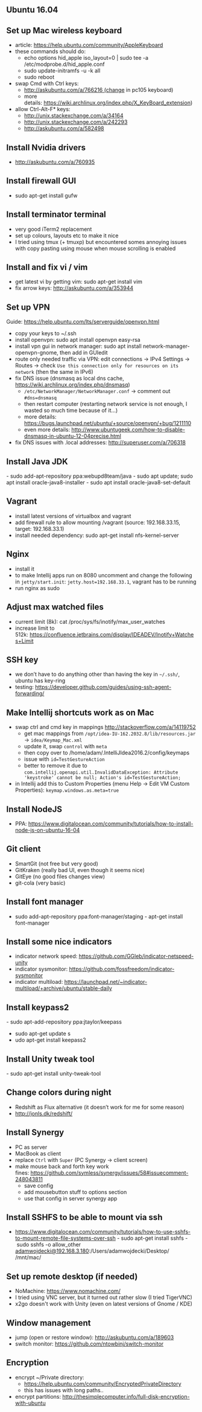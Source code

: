 ## Ubuntu 16.04

## Set up Mac wireless keyboard
- article: https://help.ubuntu.com/community/AppleKeyboard
- these commands should do:
  - echo options hid_apple iso_layout=0 | sudo tee -a /etc/modprobe.d/hid_apple.conf
  - sudo update-initramfs -u -k all
  - sudo reboot
- swap Cmd with Ctrl keys:
  - http://askubuntu.com/a/766216 (change in pc105 keyboard)
  - more details: https://wiki.archlinux.org/index.php/X_KeyBoard_extension)
- allow Ctrl-Alt-F* keys:
  - http://unix.stackexchange.com/a/34164
  - http://unix.stackexchange.com/a/242293
  - http://askubuntu.com/a/582498 
## Install Nvidia drivers
- http://askubuntu.com/a/760935 

## Install firewall GUI
- sudo apt-get install gufw 

## Install terminator terminal
- very good iTerm2 replacement 
- set up colours, layouts etc to make it nice
- I tried using tmux (+ tmuxp) but encountered somes annoying issues with copy pasting using mouse when mouse scrolling is enabled

## Install and fix vi / vim
- get latest vi by getting vim: sudo apt-get install vim 
- fix arrow keys: http://askubuntu.com/a/353944 

## Set up VPN
Guide: https://help.ubuntu.com/lts/serverguide/openvpn.html
- copy your keys to ~/.ssh
- install openvpn: sudo apt install openvpn easy-rsa 
- install vpn gui in network manager: sudo apt install network-manager-openvpn-gnome, then add in GUIedit  
- route only needed traffic via VPN: edit connections -> IPv4 Settings -> Routes -> check `Use this connection only for resources on its network` (then the same in IPv6) 
- fix DNS issue (dnsmasq as local dns cache, https://wiki.archlinux.org/index.php/dnsmasq) 
  - `/etc/NetworkManager/NetworkManager.conf` -> comment out `#dns=dnsmasq`
  - then restart computer (restarting network service is not enough, I wasted so much time because of it…)
  - more details: https://bugs.launchpad.net/ubuntu/+source/openvpn/+bug/1211110
  - even more details: http://www.ubuntugeek.com/how-to-disable-dnsmasq-in-ubuntu-12-04precise.html
- fix DNS issues with .local addresses: http://superuser.com/a/706318 

## Install Java JDK
- sudo add-apt-repository ppa:webupd8team/java 
- sudo apt update; sudo apt install oracle-java8-installer 
- sudo apt install oracle-java8-set-default 

## Vagrant
- install latest versions of virtualbox and vagrant 
- add firewall rule to allow mounting /vagrant (source: 192.168.33.15, target: 192.168.33.1) 
- install needed dependency: sudo apt-get install nfs-kernel-server

## Nginx
- install it
- to make Intellij apps run on 8080 uncomment and change the following in `jetty/start.init`: `jetty.host=192.168.33.1`, vagrant has to be running 
- run nginx as sudo 

## Adjust max watched files
- current limit (8k): cat /proc/sys/fs/inotify/max_user_watches 
- increase limit to 512k: https://confluence.jetbrains.com/display/IDEADEV/Inotify+Watches+Limit 

## SSH key
- we don’t have to do anything other than having the key in `~/.ssh/`, ubuntu has key-ring 
- testing: https://developer.github.com/guides/using-ssh-agent-forwarding/ 

## Make Intellij shortcuts work as on Mac
- swap ctrl and cmd key in mappings http://stackoverflow.com/a/14119752
  - get mac mappings from `/opt/idea-IU-162.2032.8/lib/resources.jar` -> `idea/Keymap_Mac.xml`
  - update it, swap `control` with `meta`
  - then copy over to /home/adam/.IntelliJIdea2016.2/config/keymaps
  - issue with `id=TestGestureAction`
  - better to remove it due to `com.intellij.openapi.util.InvalidDataException: Attribute 'keystroke' cannot be null; Action's id=TestGestureAction;`
- in Intellij add this to Custom Properties (menu Help -> Edit VM Custom Properties): `keymap.windows.as.meta=true`

## Install NodeJS
- PPA: https://www.digitalocean.com/community/tutorials/how-to-install-node-js-on-ubuntu-16-04 

## Git client
- SmartGit (not free but very good) 
- GitKraken (really bad UI, even though it seems nice) 
- GitEye (no good files changes view)
- git-cola (very basic) 

## Install font manager
- sudo add-apt-repository ppa:font-manager/staging 
- apt-get install font-manager 

## Install some nice indicators
- indicator network speed: https://github.com/GGleb/indicator-netspeed-unity 
- indicator sysmonitor: https://github.com/fossfreedom/indicator-sysmonitor 
- indicator multiload: https://launchpad.net/~indicator-multiload/+archive/ubuntu/stable-daily

## Install keypass2
- sudo apt-add-repository ppa:jtaylor/keepass 
- sudo apt-get update s 
- udo apt-get install keepass2 

## Install Unity tweak tool
- sudo apt-get install unity-tweak-tool 

## Change colors during night
- Redshift as Flux alternative (it doesn’t work for me for some reason) 
- http://jonls.dk/redshift/

## Install Synergy
- PC as server
- MacBook as client
- replace `Ctrl` with `Super` (PC Synergy -> client screen)
- make mouse back and forth key work fines: https://github.com/symless/synergy/issues/58#issuecomment-248043811
  - save config
  - add mousebutton stuff to options section
  - use that config in server synergy app 

## Install SSHFS to be able to mount via ssh
- https://www.digitalocean.com/community/tutorials/how-to-use-sshfs-to-mount-remote-file-systems-over-ssh 
- sudo apt-get install sshfs 
- sudo sshfs -o allow_other adamwojdecki@192.168.3.180:/Users/adamwojdecki/Desktop/ /mnt/mac/ 

## Set up remote desktop (if needed)
- NoMachine: https://www.nomachine.com/
- I tried using VNC server, but it turned out rather slow (I tried TigerVNC)
- x2go doesn't work with Unity (even on latest versions of Gnome / KDE)

## Window management
- jump (open or restore window): http://askubuntu.com/a/189603 
- switch monitor: https://github.com/ntowbinj/switch-monitor

## Encryption
- encrypt ~/Private directory:
  - https://help.ubuntu.com/community/EncryptedPrivateDirectory
  - this has issues with long paths..
- encrypt partitions: http://thesimplecomputer.info/full-disk-encryption-with-ubuntu
